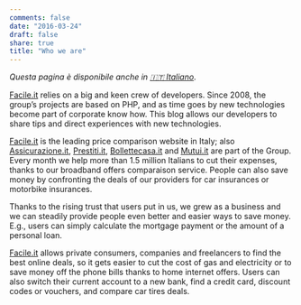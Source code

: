 ```yaml
---
comments: false
date: "2016-03-24"
draft: false
share: true
title: "Who we are"
---
```


*Questa pagina è disponibile anche in <a href="/ita/chi-siamo/">🇮🇹 Italiano</a>*.

[Facile.it](www.facile.it) relies on a big and keen crew of developers. Since 2008, the group’s projects are based on PHP, and as time goes by new technologies become part of corporate know how.
This blog allows our developers to share tips and direct experiences with new technologies.

[Facile.it](https://www.facile.it) is the leading price comparison website in Italy; also [Assicurazione.it](https://www.assicurazione.it), [Prestiti.it](https://prestiti.it), [Bollettecasa.it](https://bollettecasa.it) and [Mutui.it](https://mutui.it) are part of the Group. Every month we help more than 1.5 million Italians to cut their expenses, thanks to our broadband offers comparaison service. People can also save money by confronting the deals of our providers for car insurances or motorbike insurances.

Thanks to the rising trust that users put in us, we grew as a business and we can steadily provide people even better and easier ways to save money. E.g., users can simply calculate the mortgage payment or the amount of a personal loan.

[Facile.it](https://www.facile.it) allows private consumers, companies and freelancers to find the best online deals, so it gets easier to cut the cost of gas and electricity or to save money off the phone bills thanks to home internet offers. Users can also switch their current account to a new bank, find a credit card, discount codes or vouchers, and compare car tires deals.

